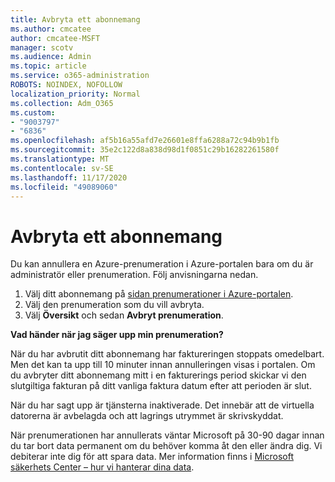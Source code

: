 ```yaml
---
title: Avbryta ett abonnemang
ms.author: cmcatee
author: cmcatee-MSFT
manager: scotv
ms.audience: Admin
ms.topic: article
ms.service: o365-administration
ROBOTS: NOINDEX, NOFOLLOW
localization_priority: Normal
ms.collection: Adm_O365
ms.custom:
- "9003797"
- "6836"
ms.openlocfilehash: af5b16a55afd7e26601e8ffa6288a72c94b9b1fb
ms.sourcegitcommit: 35e2c122d8a838d98d1f0851c29b16282261580f
ms.translationtype: MT
ms.contentlocale: sv-SE
ms.lasthandoff: 11/17/2020
ms.locfileid: "49089060"
---
```

# <a name="how-to-cancel-a-subscription"></a>Avbryta ett abonnemang

Du kan annullera en Azure-prenumeration i Azure-portalen bara om du är administratör eller prenumeration. Följ anvisningarna nedan.

1. Välj ditt abonnemang på [sidan prenumerationer i Azure-portalen](https://ms.portal.azure.com/#blade/Microsoft_Azure_Billing/SubscriptionsBlade).
2. Välj den prenumeration som du vill avbryta.
3. Välj **Översikt** och sedan **Avbryt prenumeration**.

**Vad händer när jag säger upp min prenumeration?**

När du har avbrutit ditt abonnemang har faktureringen stoppats omedelbart. Men det kan ta upp till 10 minuter innan annulleringen visas i portalen. Om du avbryter ditt abonnemang mitt i en fakturerings period skickar vi den slutgiltiga fakturan på ditt vanliga faktura datum efter att perioden är slut.

När du har sagt upp är tjänsterna inaktiverade. Det innebär att de virtuella datorerna är avbelagda och att lagrings utrymmet är skrivskyddat.

När prenumerationen har annullerats väntar Microsoft på 30-90 dagar innan du tar bort data permanent om du behöver komma åt den eller ändra dig. Vi debiterar inte dig för att spara data. Mer information finns i [Microsoft säkerhets Center – hur vi hanterar dina data](https://www.microsoft.com/trust-center/privacy/data-management#leave).

